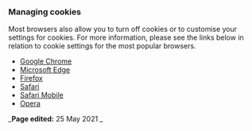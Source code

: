 ###  Managing cookies

Most browsers also allow you to turn off cookies or to customise your settings
for cookies. For more information, please see the links below in relation to
cookie settings for the most popular browsers.

  * [ Google Chrome ](https://support.google.com/chrome/answer/95647)
  * [ Microsoft Edge ](https://support.microsoft.com/en-ie/help/17442/windows-internet-explorer-delete-manage-cookies)
  * [ Firefox ](https://support.mozilla.org/en-US/kb/enable-and-disable-cookies-website-preferences)
  * [ Safari ](https://support.apple.com/en-ie/guide/safari/sfri11471/)
  * [ Safari Mobile ](https://support.apple.com/en-us/HT201265)
  * [ Opera ](https://help.opera.com/en/latest/web-preferences/#cookies)

_**Page edited:** 25 May 2021 _

[
](https://facebook.com/sharer/sharer.php?u=https://www.citizensinformation.ie/en/about/cookies/?utm_source=sharebutton_facebook)
[
](https://twitter.com/intent/tweet/?text=Cookie%20notice&url=https://www.citizensinformation.ie/en/about/cookies/?utm_source=sharebutton_twitter)
[
](whatsapp://send?text=https://www.citizensinformation.ie/en/about/cookies/?utm_source=sharebutton_whatsapp)
[
](mailto:?subject=Cookie%20notice&body=https://www.citizensinformation.ie/en/about/cookies/?utm_source=sharebutton_email)
[ ](javascript:void\(0\))
